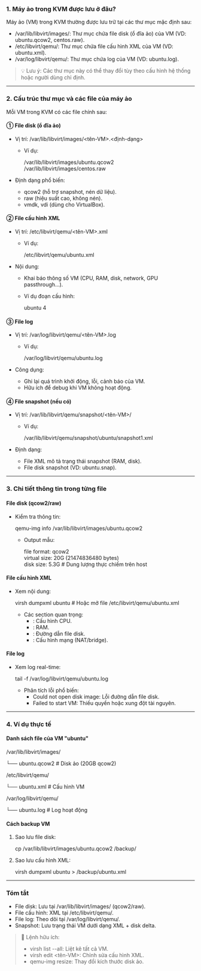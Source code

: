 ### 1. Máy ảo trong KVM được lưu ở đâu?
Máy ảo (VM) trong KVM thường được lưu trữ tại các thư mục mặc định sau:
- /var/lib/libvirt/images/: Thư mục chứa file disk (ổ đĩa ảo) của VM (VD: ubuntu.qcow2, centos.raw).
- /etc/libvirt/qemu/: Thư mục chứa file cấu hình XML của VM (VD: ubuntu.xml).
- /var/log/libvirt/qemu/: Thư mục chứa log của VM (VD: ubuntu.log).

> 💡 Lưu ý: Các thư mục này có thể thay đổi tùy theo cấu hình hệ thống hoặc người dùng chỉ định.

---

### 2. Cấu trúc thư mục và các file của máy ảo
Mỗi VM trong KVM có các file chính sau:

#### ① File disk (ổ đĩa ảo)
- Vị trí: /var/lib/libvirt/images/<tên-VM>.<định-dạng>  
  - Ví dụ:  
   
    /var/lib/libvirt/images/ubuntu.qcow2
    /var/lib/libvirt/images/centos.raw
    
- Định dạng phổ biến:  
  - qcow2 (hỗ trợ snapshot, nén dữ liệu).  
  - raw (hiệu suất cao, không nén).  
  - vmdk, vdi (dùng cho VirtualBox).  

#### ② File cấu hình XML
- Vị trí: /etc/libvirt/qemu/<tên-VM>.xml  
  - Ví dụ:  
   
    /etc/libvirt/qemu/ubuntu.xml
    
- Nội dung:  
  - Khai báo thông số VM (CPU, RAM, disk, network, GPU passthrough...).  
  - Ví dụ đoạn cấu hình:  
   
    <domain type='kvm'>
      <name>ubuntu</name>
      <memory unit='GiB'>4</memory>
      <disk type='file' device='disk'>
        <source file='/var/lib/libvirt/images/ubuntu.qcow2'/>
      </disk>
    </domain>
    
#### ③ File log
- Vị trí: /var/log/libvirt/qemu/<tên-VM>.log  
  - Ví dụ:  
   
    /var/log/libvirt/qemu/ubuntu.log
    
- Công dụng:  
  - Ghi lại quá trình khởi động, lỗi, cảnh báo của VM.  
  - Hữu ích để debug khi VM không hoạt động.  

#### ④ File snapshot (nếu có)
- Vị trí: /var/lib/libvirt/qemu/snapshot/<tên-VM>/  
  - Ví dụ:  
   
    /var/lib/libvirt/qemu/snapshot/ubuntu/snapshot1.xml
    
- Định dạng:  
  - File XML mô tả trạng thái snapshot (RAM, disk).  
  - File disk snapshot (VD: ubuntu.snap).  

---

### 3. Chi tiết thông tin trong từng file
#### File disk (qcow2/raw)
- Kiểm tra thông tin:  
 
  qemu-img info /var/lib/libvirt/images/ubuntu.qcow2
  
  - Output mẫu:  
   
    file format: qcow2  
    virtual size: 20G (21474836480 bytes)  
    disk size: 5.3G  # Dung lượng thực chiếm trên host  
    
#### File cấu hình XML
- Xem nội dung:  
 
  virsh dumpxml ubuntu  # Hoặc mở file /etc/libvirt/qemu/ubuntu.xml
  
  - Các section quan trọng:  
    - <cpu>: Cấu hình CPU.  
    - <memory>: RAM.  
    - <disk>: Đường dẫn file disk.  
    - <interface>: Cấu hình mạng (NAT/bridge).  

#### File log
- Xem log real-time:  
 
  tail -f /var/log/libvirt/qemu/ubuntu.log
  
  - Phân tích lỗi phổ biến:  
    - Could not open disk image: Lỗi đường dẫn file disk.  
    - Failed to start VM: Thiếu quyền hoặc xung đột tài nguyên.  

---

### 4. Ví dụ thực tế
#### Danh sách file của VM "ubuntu"
/var/lib/libvirt/images/

└── ubuntu.qcow2          # Disk ảo (20GB qcow2)

/etc/libvirt/qemu/

└── ubuntu.xml            # Cấu hình VM

/var/log/libvirt/qemu/

└── ubuntu.log            # Log hoạt động
#### Cách backup VM
1. Sao lưu file disk:  
  
   cp /var/lib/libvirt/images/ubuntu.qcow2 /backup/
   
2. Sao lưu cấu hình XML:  
  
   virsh dumpxml ubuntu > /backup/ubuntu.xml
   
---

### Tóm tắt
- File disk: Lưu tại /var/lib/libvirt/images/ (qcow2/raw).  
- File cấu hình: XML tại /etc/libvirt/qemu/.  
- File log: Theo dõi tại /var/log/libvirt/qemu/.  
- Snapshot: Lưu trạng thái VM dưới dạng XML + disk delta.  

> 📌 Lệnh hữu ích:  
> - virsh list --all: Liệt kê tất cả VM.  
> - virsh edit <tên-VM>: Chỉnh sửa cấu hình XML.  
> - qemu-img resize: Thay đổi kích thước disk ảo.